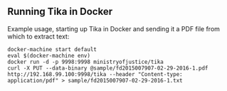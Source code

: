 ## Running Tika in Docker

Example usage, starting up Tika in Docker and sending it a PDF file from which to extract text:

    docker-machine start default
    eval $(docker-machine env)
    docker run -d -p 9998:9998 ministryofjustice/tika
    curl -X PUT --data-binary @sample/fd2015007907-02-29-2016-1.pdf http://192.168.99.100:9998/tika --header "Content-type: application/pdf" > sample/fd2015007907-02-29-2016-1.txt
